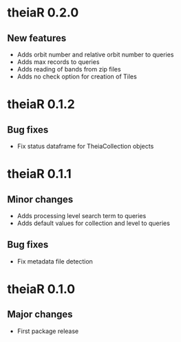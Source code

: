 # theiaR 0.2.0

## New features

- Adds orbit number and relative orbit number to queries
- Adds max records to queries
- Adds reading of bands from zip files
- Adds no check option for creation of Tiles


# theiaR 0.1.2

## Bug fixes

- Fix status dataframe for TheiaCollection objects


# theiaR 0.1.1

## Minor changes

- Adds processing level search term to queries
- Adds default values for collection and level to queries

## Bug fixes

- Fix metadata file detection


# theiaR 0.1.0

## Major changes

- First package release
